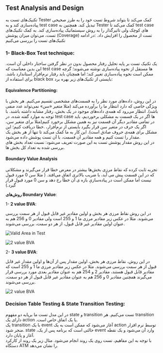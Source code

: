 ## Test Analysis and Design
<p>
تکنیک‌های تست به 
Tester
کمک می‌کند تا بتواند شروط تست خود را به طرز صحیحی پیاده‌سازی کند و به 
test case
تبدیل کند. 
همچنین به 
Tester
کمک می‌کند تا 
test case
های کوچک ولی تاثیرگذار را به روش سیستماتیک پیاده‌سازی کند. به کمک تکنیک‌های تست، می‌توان میزان پوشش 
(Coverage)
تست از محصول را افزایش داد.
:در ادامه تکنیک‌های تست را بررسی می‌کنیم

### 1- **Black-Box Test technique**:

یک تکنیک تست بر پایه تحلیل رفتار محصول بدون در نظر گرفتن ساختار داخلی آن است. این بدین معناست که 
test case
 ها مستقل از نحوه پیاده‌سازی نوشته می‌شوند؛
 گرچه ممکن است نحوه پیاده‌سازی تغییر کند؛ اما همچنان باید رفتار نرم‌افزار استاندارد باشد.
برای استفاده از 
black box
 بایستی از تکنیک‌های زیر بهره برد:

#### Equivalence Partitioning: <br>
<p>
در این روش، داده‌های مورد نظر را به قسمت‌های مشخصی تقسیم می‌کنیم. هر بخش با ویژگی خاصی که دارد انتظار ما را برآورده می‌کند (مثلا متغیر «سن» نمی‌تواند عدد منفی باشد). انتظار می‌رود که همه‌ی داده‌های موجود در یک بخش، رفتار مشابه داشته باشند. با توجه به موارد گفته شده، در 
test case
 ها اگر در یک قسمت به مشکلی برخوردیم، باید در تمامی مقادیر دیگر آن قسمت نیز به همین مشکل برخورد کنیم(مثلا برای متغیر سن، اگر یک حرف در متغیر سن قرار بگیرد بایستی از نرم‌افزار، .خطا دریافت کنیم؛ این مشکل برای همه‌ی حروف صادق است). این کار  به ما کمک می‌کند تا تنها از هر بخش یک مقدار را تست کنیم و همه مقادیر آن قسمت، با آن تست پوشش داده می‌شود. <br>
 در این روش مقدار پوشش تست به این صورت تعریف می‌شود: نسبت تعداد بخش های بررسی شده به تعداد کل بخش ها.
</p>

#### Boundary Value Analysis
<p>
تجربه ثابت کرده که نقاط مرزی بخش‌ها بیشتر در معرض خطا قرار می‌گیرند و مشکلاتی که در این قسمت پیش می آید، با ضریب بالاتری اتفاق می‌افتد. ( مثلا سن 0 مورد قبول نیست اما ممکن است در پیاده‌سازیِ بازه ی آن خطا رخ دهد و سن 0 مورد قبول قرار گیرد.)
</p>

**روش‌های Boundary Value**:

1- **2 value BVA**: <br>

در این روش نقاط مرزی هر بخش و اولین مقادیر غیر قابل قبول از هر سمت بررسی می‌شوند. مثلا در عکس زیر مقادیر مرزی ما 1 و 255 است ولی مقادیر 0 و  256 هم به عنوان اولین مقادیر غیر قابل قبول، از هر دو سمت، بررسی می‌شوند. 

![Valid Area in Test](https://www.stickyminds.com/sites/default/files/shared/2018-10-29%20JoshuaGiller%20Using%20Equivalence%20Partitioning%20and%20Boundary%20Value%20Analysis%20in%20Black%20Box%20Testing%20image%201.png)


![2 value BVA](https://www.stickyminds.com/sites/default/files/shared/2018-10-29%20JoshuaGiller%20Using%20Equivalence%20Partitioning%20and%20Boundary%20Value%20Analysis%20in%20Black%20Box%20Testing%20image%202.png)

2- **3 value BVA**:

در این روش، نقاط مرزی هر بخش، اولین مقدار  پس از آن‌ها و اولین مقدار  غیر قابل قبول از هر سمت بررسی می‌شوند. مثلا در عکس زیر مقادیر مرزی ما 1 و 255 است که مقادیر قابل قبول هستند، مقادیر 2 و 254 هم به عنوان مقادیر بعدی مورد بررسی قرار می‌گیرند همچنین مقادیر 0 و  256 هم به عنوان  مقادیر غیر قابل قبول از هر دو سمت، بررسی می‌شوند.

![2 value BVA](https://www.stickyminds.com/sites/default/files/shared/2018-10-29%20JoshuaGiller%20Using%20Equivalence%20Partitioning%20and%20Boundary%20Value%20Analysis%20in%20Black%20Box%20Testing%20image%203.png)


### Decision Table Testing &  State Transition Testing:

در این مدل تست ما برپایه دو مفهوم 
state
 و 
transition
 تست می‌کنیم. هر 
transition
 دارای یک 
 action
.یا یک اتفاق خاص است. <br>
یک 
transition
با یک 
event
آغاز می‌شود که ممکن است به یک 
action
توسط نرم افزار منجر شود.
state
،حالتی است که برنامه پس از یک 
event
وارد آن می‌شود و یک نقطه آغاز و پایان دارد. <br>
با توجه به این مفاهیم، تست روی یک روند انجام می‌شود. مثال زیر یک روند از کارکرد دستگاه 
ATM
را نشان می‌دهد. 



</p>